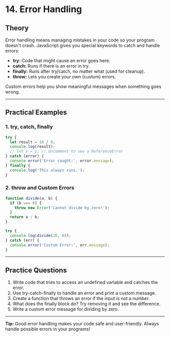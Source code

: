 # 14. Error Handling

## Theory
Error handling means managing mistakes in your code so your program doesn't crash. JavaScript gives you special keywords to catch and handle errors:
- **try:** Code that might cause an error goes here.
- **catch:** Runs if there is an error in try.
- **finally:** Runs after try/catch, no matter what (used for cleanup).
- **throw:** Lets you create your own (custom) errors.

Custom errors help you show meaningful messages when something goes wrong.

---

## Practical Examples

### 1. try, catch, finally
```js
try {
  let result = 10 / 0;
  console.log(result);
  // let x = y; // Uncomment to see a ReferenceError
} catch (error) {
  console.error('Error caught:', error.message);
} finally {
  console.log('This always runs.');
}
```

### 2. throw and Custom Errors
```js
function divide(a, b) {
  if (b === 0) {
    throw new Error('Cannot divide by zero!');
  }
  return a / b;
}

try {
  console.log(divide(10, 0));
} catch (err) {
  console.error('Custom Error:', err.message);
}
```

---

## Practice Questions
1. Write code that tries to access an undefined variable and catches the error.
2. Use try-catch-finally to handle an error and print a custom message.
3. Create a function that throws an error if the input is not a number.
4. What does the finally block do? Try removing it and see the difference.
5. Write a custom error message for dividing by zero.

---

**Tip:** Good error handling makes your code safe and user-friendly. Always handle possible errors in your programs! 